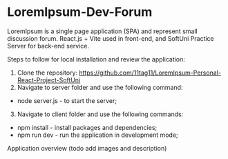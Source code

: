# LoremIpsum-Dev-Forum
LoremIpsum is a single page application (SPA) and represent small discussion forum. 
React.js + Vite used in front-end, and SoftUni Practice Server for back-end service.

Steps to follow for local installation and review the application:
1. Clone the repository: https://github.com/11tag11/LoremIpsum-Personal-React-Project-SoftUni
2. Navigate to server folder and use the following command:
* node server.js - to start the server;
3. Navigate to client folder and use the following commands:
* npm install - install packages and dependencies;
* npm run dev - run the application in development mode;

Application overview
(todo add images and description)
